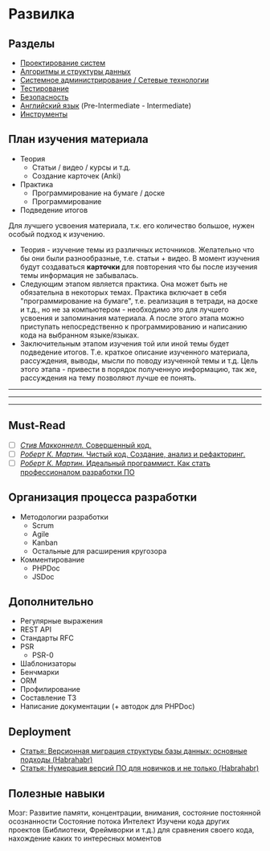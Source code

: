 # Развилка #

## Разделы ##
- [Проектирование систем](https://github.com/Riko1/skills-map/blob/master/sections/design.md)
- [Алгоритмы и структуры данных](https://github.com/Riko1/skills-map/blob/master/sections/algorithm-and-data-structures.md)
- [Системное администрирование / Сетевые технологии](https://github.com/Riko1/skills-map/blob/master/sections/system-administration.md)
- [Тестирование](https://github.com/Riko1/skills-map/blob/master/sections/testing.md)
- [Безопасность](https://github.com/Riko1/skills-map/blob/master/sections/security.md)
- [Английский язык](https://github.com/Riko1/skills-map/blob/master/sections/english.md) (Pre-Intermediate - Intermediate)
- [Инструменты](https://github.com/Riko1/skills-map/blob/master/sections/instruments.md)

## План изучения материала ##
- Теория
	- Статьи / видео / курсы и т.д.
	- Создание карточек (Anki)
- Практика
	- Программирование на бумаге / доске
	- Программирование
- Подведение итогов

Для лучшего усвоения материала, т.к. его количество большое, нужен особый подход к изучению. 
* Теория - изучение темы из различных источников. Желательно что бы они были разнообразные, т.е. статьи + видео.
В момент изучения будут создаваться **карточки** для повторения что бы после изучения темы информация не забывалась.
* Следующим этапом является практика. Она может быть не обязательна в некоторых темах. Практика включает в себя "программирование на бумаге", т.е. реализация в тетради, на доске и т.д., но не за компьютером - необходимо это для лучшего усвоения и запоминания материала. А после этого этапа можно приступать непосредственно к программированию и написанию кода на выбранном языке/языках.
* Заключительным этапом изучения той или иной темы будет подведение итогов. Т.е. краткое описание изученного материала, рассуждения, выводы, мысли по поводу изученной темы и т.д. Цель этого этапа - привести в порядок полученную информацию, так же, рассуждения на тему позволяют лучше ее понять.

---
---
---

## Must-Read ##
- [ ] [*Стив Макконнелл.* Совершенный код.](https://www.ozon.ru/context/detail/id/3159814/)
- [ ] [*Роберт К. Мартин.* Чистый код. Создание, анализ и рефакторинг.](https://www.ozon.ru/context/detail/id/142429922/)
- [ ] [*Роберт К. Мартин.* Идеальный программист. Как стать профессионалом разработки ПО](http://www.ozon.ru/context/detail/id/7360633/)

## Организация процесса разработки ##
- Методологии разработки
	- Scrum
	- Agile
	- Kanban
	- Остальные для расширения кругозора
- Комментирование
	- PHPDoc
	- JSDoc

## Дополнительно ##
- Регулярные выражения
- REST API
- Стандарты RFC
- PSR
	- PSR-0
- Шаблонизаторы
- Бенчмарки
- ORM
- Профилирование
- Составление ТЗ
- Написание документации (+ автодок для PHPDoc)

## Deployment ##
- [Статья: Версионная миграция структуры базы данных: основные подходы (Habrahabr)](https://habrahabr.ru/post/121265/)
- [Статья: Нумерация версий ПО для новичков и не только (Habrahabr)](https://habrahabr.ru/post/119400/)


## Полезные навыки ##
Мозг:
	Развитие памяти, концентрации, внимания, состояние постоянной осознанности
	Состояние потока
	Интелект
Изучени кода других проектов (Библиотеки, Фреймворки и т.д.) для сравнения своего кода, нахождение каких то интересных моментов

